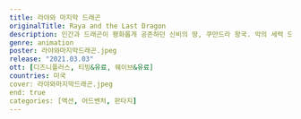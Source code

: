 ```yaml
---
title: 라야와 마지막 드래곤
originalTitle: Raya and the Last Dragon
description: 인간과 드래곤이 평화롭게 공존하던 신비의 땅, 쿠만드라 왕국. 악의 세력 드룬이 들이닥치자, 드래곤들은 인간을 구하기 위해 스스로를 희생하고 사라진다. 500년 후 부활한 드룬이 세상을 공포에 빠뜨리자, 전사 라야는 분열된 쿠만드라를 구하기 위해 전설 속 마지막 드래곤을 찾아 모험을 떠난다. 라야는 험난한 여정을 겪으며 세상을 구하기 위해서는 전설 속 드래곤보다 더 중요한 것이 있다는 것을 깨닫게 되는데…
genre: animation
poster: 라야와마지막드래곤.jpeg
release: "2021.03.03"
ott: [디즈니플러스, 티빙&유료, 웨이브&유료]
countries: 미국
cover: 라야와마지막드래곤.jpeg
end: true
categories: [액션, 어드벤처, 판타지]
---
```

